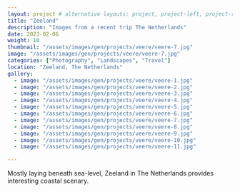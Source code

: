 ```yaml
---
layout: project # alternative layouts: project, project-left, project-right, project-top
title: "Zeeland"
description: "Images from a recent trip The Netherlands"
date: 2023-02-06
weight: 10
thumbnail: "/assets/images/gen/projects/veere/veere-7.jpg"
image: "/assets/images/gen/projects/veere/veere-7.jpg"
categories: ["Photography", "Landscapes", "Travel"]
location: "Zeeland, The Netherlands"
gallery:
  - image: "/assets/images/gen/projects/veere/veere-1.jpg"
  - image: "/assets/images/gen/projects/veere/veere-2.jpg"
  - image: "/assets/images/gen/projects/veere/veere-3.jpg"
  - image: "/assets/images/gen/projects/veere/veere-4.jpg"
  - image: "/assets/images/gen/projects/veere/veere-5.jpg"
  - image: "/assets/images/gen/projects/veere/veere-6.jpg"
  - image: "/assets/images/gen/projects/veere/veere-7.jpg"
  - image: "/assets/images/gen/projects/veere/veere-8.jpg"
  - image: "/assets/images/gen/projects/veere/veere-9.jpg"
  - image: "/assets/images/gen/projects/veere/veere-10.jpg"
  - image: "/assets/images/gen/projects/veere/veere-11.jpg"

---
```


Mostly laying beneath sea-level, Zeeland in The Netherlands provides interesting coastal scenary.